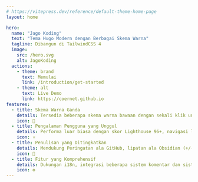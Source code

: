 ```yaml
---
# https://vitepress.dev/reference/default-theme-home-page
layout: home

hero:
  name: "Jago Koding"
  text: "Tema Hugo Modern dengan Berbagai Skema Warna"
  tagline: Dibangun di TailwindCSS 4
  image:
    src: /hero.svg
    alt: JagoKoding
  actions:
    - theme: brand
      text: Memulai
      link: /introduction/get-started
    - theme: alt
      text: Live Demo
      link: https://coernet.github.io
features:
  - title: Skema Warna Ganda
    details: Tersedia beberapa skema warna bawaan dengan sekali klik untuk beralih. Semua skema warna mendukung mode gelap dan dapat disesuaikan.
    icon: 🌈
  - title: Pengalaman Pengguna yang Unggul
    details: Performa luar biasa dengan skor Lighthouse 96+, navigasi lengket kustom, dock multifungsi yang mendukung kembali ke halaman sebelumnya, kembali ke atas, lompat ke komentar, pencarian global, dan daftar isi.
    icon: ⭐
  - title: Penulisan yang Ditingkatkan
    details: Mendukung Peringatan ala GitHub, lipatan ala Obsidian (+/-), rumus matematika, dan perenderan diagram.
    icon: 📃
  - title: Fitur yang Komprehensif
    details: Dukungan i18n, integrasi beberapa sistem komentar dan sistem analitik umum, serta pembuatan galeri berbasis markdown dengan tata letak rata.
    icon: ⚙
---
```


